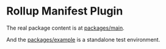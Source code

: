 # Rollup Manifest Plugin

The real package content is at [packages/main](./packages/main/).

And the [packages/example](./packages/example) is a standalone test environment.

